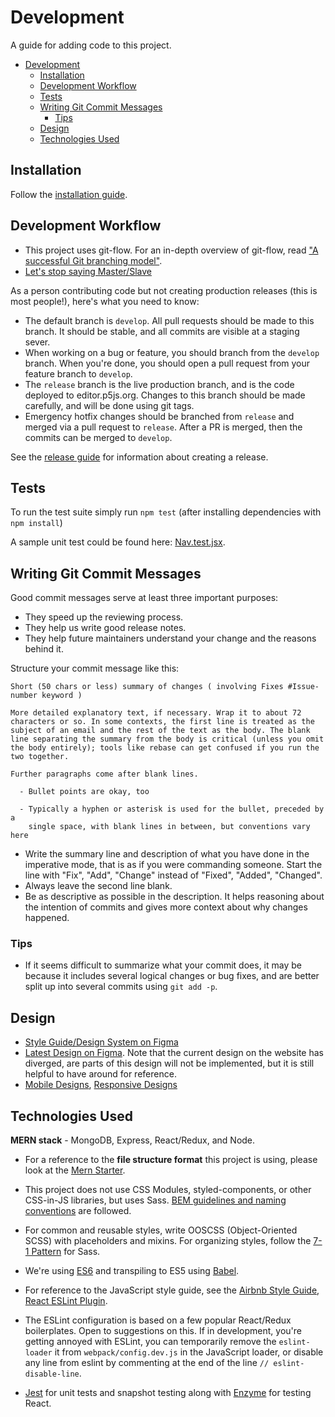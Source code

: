 # Development

A guide for adding code to this project.

- [Development](#development)
  - [Installation](#installation)
  - [Development Workflow](#development-workflow)
  - [Tests](#tests)
  - [Writing Git Commit Messages](#writing-git-commit-messages)
    - [Tips](#tips)
  - [Design](#design)
  - [Technologies Used](#technologies-used)

## Installation
Follow the [installation guide](./installation.md).

## Development Workflow
* This project uses git-flow. For an in-depth overview of git-flow, read ["A successful Git branching model"](https://nvie.com/posts/a-successful-git-branching-model/).
* [Let's stop saying Master/Slave](https://medium.com/@mikebroberts/let-s-stop-saying-master-slave-10f1d1bf34df)

As a person contributing code but not creating production releases (this is most people!), here's what you need to know:
* The default branch is `develop`. All pull requests should be made to this branch. It should be stable, and all commits are visible at a staging sever.
* When working on a bug or feature, you should branch from the `develop` branch. When you're done, you should open a pull request from your feature branch to `develop`.
* The `release` branch is the live production branch, and is the code deployed to editor.p5js.org. Changes to this branch should be made carefully, and will be done using git tags. 
* Emergency hotfix changes should be branched from `release` and merged via a pull request to `release`. After a PR is merged, then the commits can be merged to `develop`.

See the [release guide](./release.md) for information about creating a release.

## Tests
To run the test suite simply run `npm test` (after installing dependencies with `npm install`)

A sample unit test could be found here: [Nav.test.jsx](../client/components/__test__/Nav.test.jsx).

## Writing Git Commit Messages

Good commit messages serve at least three important purposes:

* They speed up the reviewing process.
* They help us write good release notes.
* They help future maintainers understand your change and the reasons behind it.

Structure your commit message like this:

 ```
 Short (50 chars or less) summary of changes ( involving Fixes #Issue-number keyword )

 More detailed explanatory text, if necessary. Wrap it to about 72
 characters or so. In some contexts, the first line is treated as the
 subject of an email and the rest of the text as the body. The blank
 line separating the summary from the body is critical (unless you omit
 the body entirely); tools like rebase can get confused if you run the
 two together.

 Further paragraphs come after blank lines.

   - Bullet points are okay, too

   - Typically a hyphen or asterisk is used for the bullet, preceded by a
     single space, with blank lines in between, but conventions vary here
 ```

* Write the summary line and description of what you have done in the imperative mode, that is as if you were commanding someone. Start the line with "Fix", "Add", "Change" instead of "Fixed", "Added", "Changed".
* Always leave the second line blank.
* Be as descriptive as possible in the description. It helps reasoning about the intention of commits and gives more context about why changes happened.

### Tips

* If it seems difficult to summarize what your commit does, it may be because it includes several logical changes or bug fixes, and are better split up into several commits using `git add -p`.

## Design
- [Style Guide/Design System on Figma](https://github.com/processing/p5.js-web-editor/labels/good%20medium%20issues)
- [Latest Design on Figma](https://www.figma.com/file/5KychMUfHlq97H0uDsen1U/p5-web-editor-2017.p.copy?node-id=0%3A1). Note that the current design on the website has diverged, are parts of this design will not be implemented, but it is still helpful to have around for reference.
- [Mobile Designs](https://www.figma.com/file/5KychMUfHlq97H0uDsen1U/p5-web-editor-2017.p.copy?node-id=0%3A2529), [Responsive Designs](https://www.figma.com/file/5KychMUfHlq97H0uDsen1U/p5-web-editor-2017.p.copy?node-id=0%3A3292)

## Technologies Used

**MERN stack** - MongoDB, Express, React/Redux, and Node. 
 
 - For a reference to the **file structure format** this project is using, please look at the [Mern Starter](https://github.com/Hashnode/mern-starter).

 - This project does not use CSS Modules, styled-components, or other CSS-in-JS libraries, but uses Sass. [BEM guidelines and naming conventions](http://getbem.com/) are followed. 
 
 - For common and reusable styles, write OOSCSS (Object-Oriented SCSS) with placeholders and mixins. For organizing styles, follow the [7-1 Pattern](https://sass-guidelin.es/#the-7-1-pattern) for Sass.

 - We're using [ES6](http://es6-features.org/) and transpiling to ES5 using [Babel](https://babeljs.io/). 

 - For reference to the JavaScript style guide, see the [Airbnb Style Guide](https://github.com/airbnb/javascript), [React ESLint Plugin](https://github.com/yannickcr/eslint-plugin-react).

 - The ESLint configuration is based on a few popular React/Redux boilerplates. Open to suggestions on this. If in development, you're getting annoyed with ESLint, you can temporarily remove the `eslint-loader` it from `webpack/config.dev.js` in the JavaScript loader, or disable any line from eslint by commenting at the end of the line `// eslint-disable-line`.

 - [Jest](https://jestjs.io/) for unit tests and snapshot testing along with [Enzyme](https://airbnb.io/enzyme/) for testing React.
